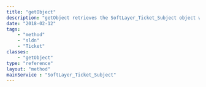 ```yaml
---
title: "getObject"
description: "getObject retrieves the SoftLayer_Ticket_Subject object whose ID number corresponds to the ID number of the init parameter passed to the SoftLayer_Ticket_Subject service. "
date: "2018-02-12"
tags:
    - "method"
    - "sldn"
    - "Ticket"
classes:
    - "getObject"
type: "reference"
layout: "method"
mainService : "SoftLayer_Ticket_Subject"
---
```

